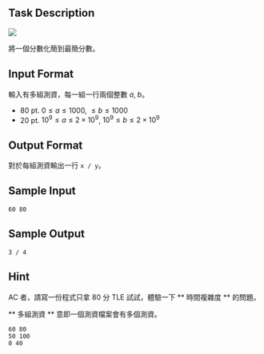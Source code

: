 ## Task Description ##

![](http://i.imgur.com/GBfAk1R.jpg)

將一個分數化簡到最簡分數。

## Input Format ##

輸入有多組測資，每一組一行兩個整數 $a, \; b$。

* 80 pt. $0 \le a \le 1000$, $\le b \le 1000$
* 20 pt. $10^9 \le a \le 2 \times 10^9$, $10^9 \le b \le 2 \times 10^9$

## Output Format ##

對於每組測資輸出一行 `x / y`。

## Sample Input ##
```
60 80
```

## Sample Output ##
```
3 / 4
```

## Hint ##

AC 者，請寫一份程式只拿 80 分 TLE 試試，體驗一下 ** 時間複雜度 ** 的問題。

** 多組測資 ** 意即一個測資檔案會有多個測資。

```
60 80
50 100
0 40
```